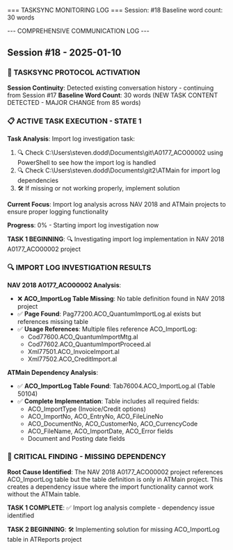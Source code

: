 === TASKSYNC MONITORING LOG ===
Session: #18
Baseline word count: 30 words

--- COMPREHENSIVE COMMUNICATION LOG ---

## Session #18 - 2025-01-10

### 🔄 TASKSYNC PROTOCOL ACTIVATION
**Session Continuity**: Detected existing conversation history - continuing from Session #17
**Baseline Word Count**: 30 words (NEW TASK CONTENT DETECTED - MAJOR CHANGE from 85 words)

### 📋 ACTIVE TASK EXECUTION - STATE 1
**Task Analysis**: Import log investigation task:
1. 🔍 Check C:\Users\steven.dodd\Documents\git\A0177_ACO00002 using PowerShell to see how the import log is handled
2. 🔍 Check C:\Users\steven.dodd\Documents\git2\ATMain for import log dependencies
3. 🛠️ If missing or not working properly, implement solution

**Current Focus**: Import log analysis across NAV 2018 and ATMain projects to ensure proper logging functionality

**Progress**: 0% - Starting import log investigation now

**TASK 1 BEGINNING**: 🔍 Investigating import log implementation in NAV 2018 A0177_ACO00002 project

### 🔍 IMPORT LOG INVESTIGATION RESULTS

**NAV 2018 A0177_ACO00002 Analysis**:
- ❌ **ACO_ImportLog Table Missing**: No table definition found in NAV 2018 project
- ✅ **Page Found**: Pag77200.ACO_QuantumImportLog.al exists but references missing table
- ✅ **Usage References**: Multiple files reference ACO_ImportLog:
  - Cod77600.ACO_QuantumImportMtg.al
  - Cod77602.ACO_QuantumImportProceed.al  
  - Xml77501.ACO_InvoiceImport.al
  - Xml77502.ACO_CreditImport.al

**ATMain Dependency Analysis**:
- ✅ **ACO_ImportLog Table Found**: Tab76004.ACO_ImportLog.al (Table 50104)
- ✅ **Complete Implementation**: Table includes all required fields:
  - ACO_ImportType (Invoice/Credit options)
  - ACO_ImportNo, ACO_EntryNo, ACO_FileLineNo
  - ACO_DocumentNo, ACO_CustomerNo, ACO_CurrencyCode
  - ACO_FileName, ACO_ImportDate, ACO_Error fields
  - Document and Posting date fields

### 🚨 **CRITICAL FINDING - MISSING DEPENDENCY**

**Root Cause Identified**: The NAV 2018 A0177_ACO00002 project references ACO_ImportLog table but the table definition is only in ATMain project. This creates a dependency issue where the import functionality cannot work without the ATMain table.

**TASK 1 COMPLETE**: ✅ Import log analysis complete - dependency issue identified

**TASK 2 BEGINNING**: 🛠️ Implementing solution for missing ACO_ImportLog table in ATReports project
